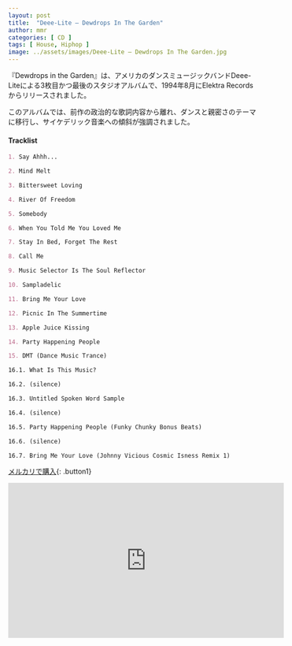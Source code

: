 ```yaml
---
layout: post
title:  "Deee-Lite – Dewdrops In The Garden"
author: mmr
categories: [ CD ]
tags: [ House, Hiphop ]
image: ../assets/images/Deee-Lite – Dewdrops In The Garden.jpg
---
```


『Dewdrops in the Garden』は、アメリカのダンスミュージックバンドDeee-Liteによる3枚目かつ最後のスタジオアルバムで、1994年8月にElektra Recordsからリリースされました。

このアルバムでは、前作の政治的な歌詞内容から離れ、ダンスと親密さのテーマに移行し、サイケデリック音楽への傾斜が強調されました。

#### Tracklist
```md
1. Say Ahhh...

2. Mind Melt

3. Bittersweet Loving

4. River Of Freedom

5. Somebody

6. When You Told Me You Loved Me

7. Stay In Bed, Forget The Rest

8. Call Me

9. Music Selector Is The Soul Reflector

10. Sampladelic

11. Bring Me Your Love

12. Picnic In The Summertime

13. Apple Juice Kissing

14. Party Happening People

15. DMT (Dance Music Trance)

16.1. What Is This Music?

16.2. (silence)

16.3. Untitled Spoken Word Sample

16.4. (silence)

16.5. Party Happening People (Funky Chunky Bonus Beats)

16.6. (silence)

16.7. Bring Me Your Love (Johnny Vicious Cosmic Isness Remix 1)
```

[メルカリで購入](https://jp.mercari.com/item/m48477036175?afid=6142608987){: .button1}

<iframe width="560" height="315" src="https://www.youtube.com/embed/yq--e4s59HQ?si=zaw0BITy0IS0trxJ" title="YouTube video player" frameborder="0" allow="accelerometer; autoplay; clipboard-write; encrypted-media; gyroscope; picture-in-picture; web-share" referrerpolicy="strict-origin-when-cross-origin" allowfullscreen></iframe>